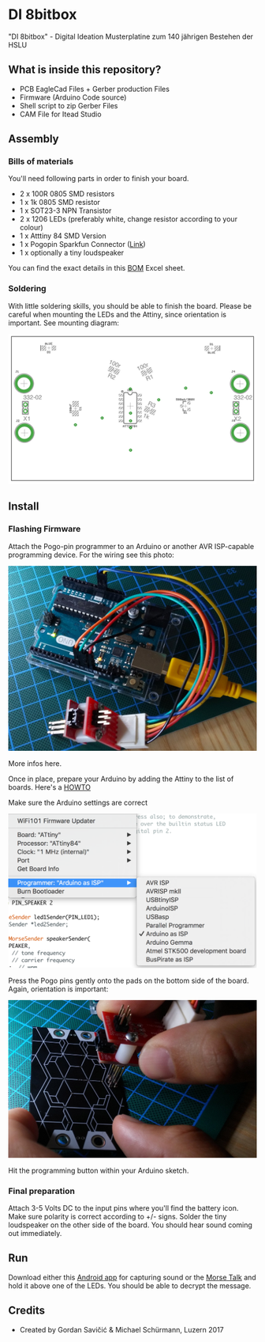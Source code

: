 # DI 8bitbox

"DI 8bitbox" - Digital Ideation Musterplatine zum 140 jährigen Bestehen der HSLU

## What is inside this repository?

* PCB EagleCad Files + Gerber production Files
* Firmware (Arduino Code source)
* Shell script to zip Gerber Files
* CAM File for Itead Studio

## Assembly

### Bills of materials

You'll need following parts in order to finish your board.

* 2 x 100R 0805 SMD resistors
* 1 x 1k 0805 SMD resistor
* 1 x SOT23-3 NPN Transistor
* 2 x 1206 LEDs (preferably white, change resistor according to your colour)
* 1 x Atttiny 84 SMD Version
* 1 x Pogopin Sparkfun Connector ([Link](https://www.sparkfun.com/products/11591))
* 1 x optionally a tiny loudspeaker

You can find the exact details in this [BOM](https://github.com/DigitalIdeationHSLU/DI8bitbox/blob/master/documentation/Warenkorb_juin13_0443.xls) Excel sheet.

### Soldering

With little soldering skills, you should be able to finish the board. Please be careful when mounting the LEDs and the Attiny, since orientation is important. See mounting diagram:

![Mounting Plan](https://github.com/DigitalIdeationHSLU/DI8bitbox/blob/master/documentation/MountingPlan.jpg)

## Install

### Flashing Firmware

Attach the Pogo-pin programmer to an Arduino or another AVR ISP-capable programming device. For the wiring see this photo:

![Pogo Pin Wiring](https://github.com/DigitalIdeationHSLU/DI8bitbox/blob/master/documentation/PogoPinWiring.jpg)

More infos here.

Once in place, prepare your Arduino by adding the Attiny to the list of boards. Here's a [HOWTO](http://highlowtech.org/?p=1695)

Make sure the Arduino settings are correct

![Arduino Settings](https://github.com/DigitalIdeationHSLU/DI8bitbox/blob/master/documentation/Arduino_Settings.png)

Press the Pogo pins gently onto the pads on the bottom side of the board. Again, orientation is important:

![Pogo Pin Upload](https://github.com/DigitalIdeationHSLU/DI8bitbox/blob/master/documentation/PogoPinUpload.jpg)

Hit the programming button within your Arduino sketch.

### Final preparation

Attach 3-5 Volts DC to the input pins where you'll find the battery icon. Make sure polarity is correct according to +/- signs. Solder the tiny loudspeaker on the other side of the board. You should hear sound coming out immediately.

## Run

Download either this [Android app](https://play.google.com/store/apps/details?id=org.jfedor.morsecode) for capturing sound or the [Morse Talk](https://play.google.com/store/apps/details?id=com.blueta.morsetransmitter&hl=fr) and hold it above one of the LEDs. You should be able to decrypt the message.

## Credits

* Created by Gordan Savičić & Michael Schürmann, Luzern 2017
